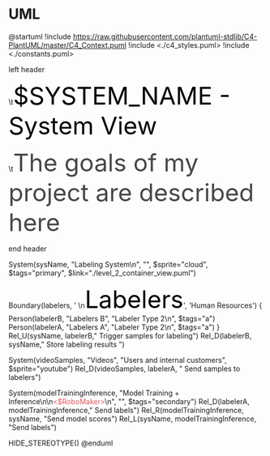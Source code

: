 # UML

@startuml
!include https://raw.githubusercontent.com/plantuml-stdlib/C4-PlantUML/master/C4_Context.puml
!include <./c4_styles.puml>
!include <./constants.puml>

left header

\t<font size=22 color=black>$SYSTEM_NAME - System View</font>

\t<font size=14 color=#484848>The goals of my project are described here</font>

end header


System(sysName, "Labeling System\n", "", $sprite="cloud", $tags="primary", $link="./level_2_container_view.puml")

Boundary(labelers, ' \n<font color=black size=16>Labelers</font>', 'Human Resources') {
    Person(labelerB, "Labelers B", "Labeler Type 2\n", $tags="a")
    Person(labelerA, "Labelers A", "Labeler Type 2\n", $tags="a")
}
Rel_U(sysName, labelerB,"  Trigger samples for labeling")
Rel_D(labelerB, sysName," Store labeling results        ")

System(videoSamples, "Videos", "Users and internal customers", $sprite="youtube")
Rel_D(videoSamples, labelerA, " Send samples to labelers")

System(modelTrainingInference, "Model Training + Inference\n\n<font color=#e0575e><$RoboMaker></font>\n", "", $tags="secondary")
Rel_D(labelerA, modelTrainingInference," Send labels")
Rel_R(modelTrainingInference, sysName, "Send model scores")
Rel_L(sysName, modelTrainingInference, "Send labels")

HIDE_STEREOTYPE()
@enduml
